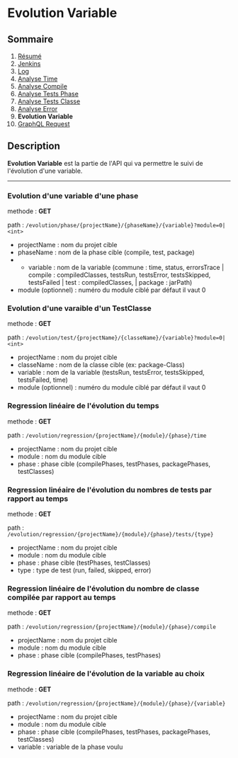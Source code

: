 # Evolution Variable

## Sommaire

1. [Résumé](../README.md)
2. [Jenkins](Jenkins.md)
3. [Log](Log.md)
4. [Analyse Time](AnalyseTime.md)
5. [Analyse Compile](AnalyseCompile.md)
6. [Analyse Tests Phase](AnalyseTestsPhase.md)
7. [Analyse Tests Classe](AnalyseTestsClasse.md)
8. [Analyse Error](AnalyseError.md)
9. **Evolution Variable**
10. [GraphQL Request](GraphQLRequest.md)

## Description

**Evolution Variable** est la partie de l'API qui va permettre le suivi de l'évolution d'une variable.

---

### Evolution d'une variable d'une phase

methode : **GET**

path : `/evolution/phase/{projectName}/{phaseName}/{variable}?module=0|<int>`
- projectName : nom du projet cible
- phaseName : nom de la phase cible (compile, test, package)
- - variable : nom de la variable (commune : time, status, errorsTrace | compile : compiledClasses, testsRun, testsError, testsSkipped, testsFailed | test : compiledClasses, | package : jarPath)
- module (optionnel) : numéro du module ciblé par défaut il vaut 0

### Evolution d'une varaible d'un TestClasse

methode : **GET**

path : `/evolution/test/{projectName}/{classeName}/{variable}?module=0|<int>`
- projectName : nom du projet cible
- classeName : nom de la classe cible (ex: package-Class)
- variable : nom de la variable (testsRun, testsError, testsSkipped, testsFailed, time)
- module (optionnel) : numéro du module ciblé par défaut il vaut 0

### Regression linéaire de l'évolution du temps

methode : **GET**

path : `/evolution/regression/{projectName}/{module}/{phase}/time`
- projectName : nom du projet cible
- module : nom du module cible
- phase : phase cible (compilePhases, testPhases, packagePhases, testClasses)

### Regression linéaire de l'évolution du nombres de tests par rapport au temps

methode : **GET**

path : `/evolution/regression/{projectName}/{module}/{phase}/tests/{type}`
- projectName : nom du projet cible
- module : nom du module cible
- phase : phase cible (testPhases, testClasses)
- type : type de test (run, failed, skipped, error)

### Regression linéaire de l'évolution du nombre de classe compilée par rapport au temps

methode : **GET**

path : `/evolution/regression/{projectName}/{module}/{phase}/compile`
- projectName : nom du projet cible
- module : nom du module cible
- phase : phase cible (compilePhases, testPhases)

### Regression linéaire de l'évolution de la variable au choix

methode : **GET**

path : `/evolution/regression/{projectName}/{module}/{phase}/{variable}`
- projectName : nom du projet cible
- module : nom du module cible
- phase : phase cible (compilePhases, testPhases, packagePhases, testClasses)
- variable : variable de la phase voulu